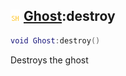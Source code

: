 ## ![shared](../../.gitbook/assets/shared.png) [Ghost](./readme/ghost.md):destroy

```lua
void Ghost:destroy()
```

Destroys the ghost
